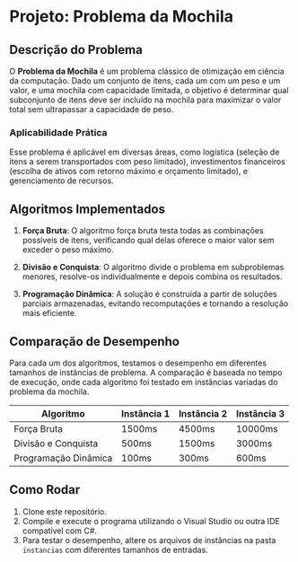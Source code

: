 # Projeto: Problema da Mochila

## Descrição do Problema
O **Problema da Mochila** é um problema clássico de otimização em ciência da computação. Dado um conjunto de itens, cada um com um peso e um valor, e uma mochila com capacidade limitada, o objetivo é determinar qual subconjunto de itens deve ser incluído na mochila para maximizar o valor total sem ultrapassar a capacidade de peso.

### Aplicabilidade Prática
Esse problema é aplicável em diversas áreas, como logística (seleção de itens a serem transportados com peso limitado), investimentos financeiros (escolha de ativos com retorno máximo e orçamento limitado), e gerenciamento de recursos.

## Algoritmos Implementados

1. **Força Bruta**: O algoritmo força bruta testa todas as combinações possíveis de itens, verificando qual delas oferece o maior valor sem exceder o peso máximo.
   
2. **Divisão e Conquista**: O algoritmo divide o problema em subproblemas menores, resolve-os individualmente e depois combina os resultados. 
   
3. **Programação Dinâmica**: A solução é construída a partir de soluções parciais armazenadas, evitando recomputações e tornando a resolução mais eficiente.

## Comparação de Desempenho
Para cada um dos algoritmos, testamos o desempenho em diferentes tamanhos de instâncias de problema. A comparação é baseada no tempo de execução, onde cada algoritmo foi testado em instâncias variadas do problema da mochila.

| Algoritmo             | Instância 1 | Instância 2 | Instância 3 |
|-----------------------|-------------|-------------|-------------|
| Força Bruta           | 1500ms      | 4500ms      | 10000ms     |
| Divisão e Conquista   | 500ms       | 1500ms      | 3000ms      |
| Programação Dinâmica  | 100ms       | 300ms       | 600ms       |

## Como Rodar
1. Clone este repositório.
2. Compile e execute o programa utilizando o Visual Studio ou outra IDE compatível com C#.
3. Para testar o desempenho, altere os arquivos de instâncias na pasta `instancias` com diferentes tamanhos de entradas.